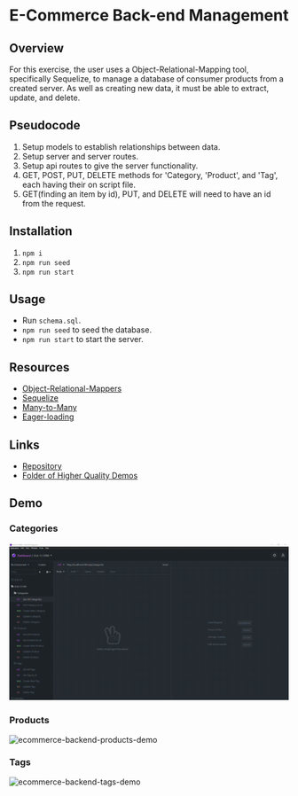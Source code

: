 # E-Commerce Back-end Management

## Overview
For this exercise, the user uses a Object-Relational-Mapping tool, specifically Sequelize, to manage a database of consumer products from a created server. As well as creating new data, it must be able to extract, update, and delete. 

## Pseudocode
1. Setup models to establish relationships between data.
2. Setup server and server routes.
3. Setup api routes to give the server functionality.
4. GET, POST, PUT, DELETE methods for 'Category, 'Product', and 'Tag', each having their on script file.
5. GET(finding an item by id), PUT, and DELETE will need to have an id from the request.

## Installation
1. ```npm i```
2. ```npm run seed```
3. ```npm run start```

## Usage
- Run ```schema.sql```.
- ```npm run seed``` to seed the database.
- ```npm run start``` to start the server.

## Resources
- [Object-Relational-Mappers](https://blog.bitsrc.io/what-is-an-orm-and-why-you-should-use-it-b2b6f75f5e2a?gi=99dd55e3decd)
- [Sequelize](https://sequelize.org/master/index.html)
- [Many-to-Many](https://vertabelo.com/blog/many-to-many-relationship/)
- [Eager-loading](https://sequelize.org/master/manual/eager-loading.html)

## Links
- [Repository](https://github.com/huirayj/e-commerce-back-end)
- [Folder of Higher Quality Demos](https://drive.google.com/drive/folders/1bv6FHdamzLrXrn4Cc9reYGANCow8hd38?usp=sharing)

## Demo
### Categories
![ecommerce-backend-categories-demo](./demos/ecommerce-backend-categories-demo.gif)
### Products
![ecommerce-backend-products-demo](./demos/ecommerce-backend-products-demo.gif)
### Tags
![ecommerce-backend-tags-demo](./demos/ecommerce-backend-tags-demo.gif)

